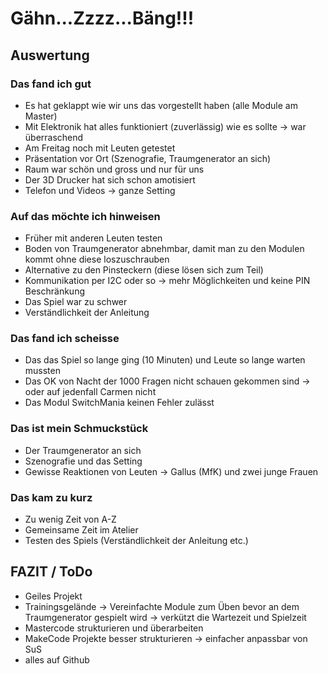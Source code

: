 # Gähn...Zzzz...Bäng!!!

## Auswertung

### Das fand ich gut
- Es hat geklappt wie wir uns das vorgestellt haben (alle Module am Master)
- Mit Elektronik hat alles funktioniert (zuverlässig) wie es sollte -> war überraschend
- Am Freitag noch mit Leuten getestet
- Präsentation vor Ort (Szenografie, Traumgenerator an sich)
- Raum war schön und gross und nur für uns
- Der 3D Drucker hat sich schon amotisiert
- Telefon und Videos -> ganze Setting

### Auf das möchte ich hinweisen
- Früher mit anderen Leuten testen
- Boden von Traumgenerator abnehmbar, damit man zu den Modulen kommt ohne diese loszuschrauben
- Alternative zu den Pinsteckern (diese lösen sich zum Teil)
- Kommunikation per I2C oder so -> mehr Möglichkeiten und keine PIN Beschränkung
- Das Spiel war zu schwer
- Verständlichkeit der Anleitung 

### Das fand ich scheisse
- Das das Spiel so lange ging (10 Minuten) und Leute so lange warten mussten
- Das OK von Nacht der 1000 Fragen nicht schauen gekommen sind -> oder auf jedenfall Carmen nicht
- Das Modul SwitchMania keinen Fehler zulässt 

### Das ist mein Schmuckstück
- Der Traumgenerator an sich
- Szenografie und das Setting
- Gewisse Reaktionen von Leuten -> Gallus (MfK) und zwei junge Frauen

### Das kam zu kurz
- Zu wenig Zeit von A-Z
- Gemeinsame Zeit im Atelier
- Testen des Spiels (Verständlichkeit der Anleitung etc.)


## FAZIT / ToDo
- Geiles Projekt
- Trainingsgelände -> Vereinfachte Module zum Üben bevor an dem Traumgenerator gespielt wird -> verkützt die Wartezeit und Spielzeit
- Mastercode strukturieren und überarbeiten
- MakeCode Projekte besser strukturieren -> einfacher anpassbar von SuS
- alles auf Github
